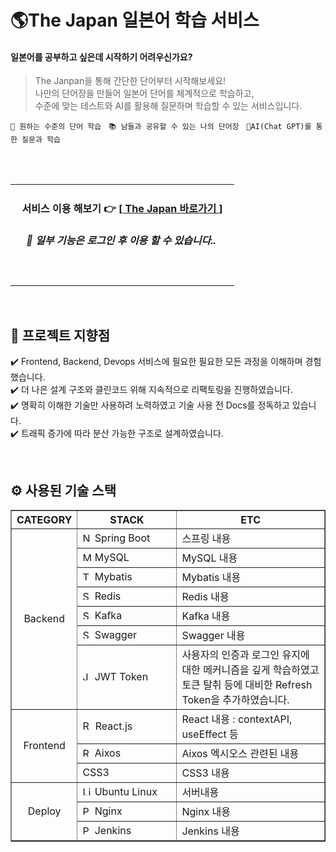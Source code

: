 # 🌎The Japan 일본어 학습 서비스

   <h4>
      일본어를 공부하고 싶은데 시작하기 어려우신가요?<br/>
   </h4>

<blockquote>
   <p>
    The Janpan을 통해 간단한 단어부터 시작해보세요!<br/>
    나만의 단어장을 만들어 일본어 단어를 체계적으로 학습하고,<br/> 
    수준에 맞는 테스트와 AI를 활용해 질문하며 학습할 수 있는 서비스입니다. 
   </p>
</blockquote>

`📖 원하는 수준의 단어 학습` &nbsp; `📚 남들과 공유할 수 있는 나의 단어장` &nbsp; `🤖AI(Chat GPT)를 통한 질문과 학습`

<br/><br/>
<div align="center">
   <table>
      <td align="center">
         <h4>서비스 이용 해보기 👉 <a href="https://lg.thejapan.today/"> [ The Japan 바로가기 ] </a></h4>
         <h6>
            <em>
               <strong>
                  &nbsp;&nbsp;&nbsp;
                  📢 일부 기능은 로그인 후 이용 할 수 있습니다..
                  &nbsp;&nbsp;&nbsp;&nbsp;
               </strong>
            </em>
         </h6>
         <br/>
      </td>
   </table>
</div>

<br/>

## 🚀 프로젝트 지향점

✔️ Frontend, Backend, Devops 서비스에 필요한 필요한 모든 과정을 이해하며 경험했습니다.<br/>
✔️ 더 나은 설계 구조와 클린코드 위해 지속적으로 리팩토링을 진행하였습니다.<br/>
✔️ 명확히 이해한 기술만 사용하려 노력하였고 기술 사용 전 Docs를 정독하고 있습니다.<br/>
✔️ 트래픽 증가에 따라 분산 가능한 구조로 설계하였습니다.<br/>

<br/>

## ⚙ 사용된 기술 스택

<table border="1">
   <th align="center">CATEGORY</th>
   <th align="center" width="142px">STACK</th>
   <th align="center">ETC</th>

   <tr>
      <td rowspan="7" align="center">Backend</td>
      <td><img src="https://github.com/zeriong/zete-zustand-reactQuery/assets/115396103/5e6ec340-688e-44aa-8a55-27ec80f19eff" width="15px" alt="Nest.js"/> Spring Boot</td>
      <td>스프링 내용</td>
   </tr>
   <tr>
      <td><img src="https://github.com/zeriong/zete-zustand-reactQuery/assets/115396103/aa3db068-991b-4e2e-b428-677e10379b03" width="15px" alt="MariaDB"/> MySQL</td>
      <td>MySQL 내용</td>
   </tr>
   <tr>
      <td><img src="https://github.com/zeriong/zete-zustand-reactQuery/assets/115396103/ec542cc0-63d1-4432-9a8f-032598b7ee6e" width="15px" alt="TypeORM"/> Mybatis</td>
      <td>Mybatis 내용</td>
   </tr>
   <tr>
      <td><img src="https://github.com/zeriong/zete-zustand-reactQuery/assets/115396103/9f28e99e-f4c2-4305-96d9-182e49e3da7b" width="15px" alt="Swagger"/> Redis</td>
      <td>Redis 내용</td>
   </tr>
   <tr>
      <td><img src="https://github.com/zeriong/zete-zustand-reactQuery/assets/115396103/9f28e99e-f4c2-4305-96d9-182e49e3da7b" width="15px" alt="Swagger"/> Kafka</td>
      <td>Kafka 내용</td>
   </tr>
   <tr>
      <td><img src="https://github.com/zeriong/zete-zustand-reactQuery/assets/115396103/9f28e99e-f4c2-4305-96d9-182e49e3da7b" width="15px" alt="Swagger"/> Swagger</td>
      <td>Swagger 내용</td>
   </tr>
   <tr>
      <td><img src="https://github.com/zeriong/zete-zustand-reactQuery/assets/115396103/6b103b83-6ef2-4482-8d33-c968a5f56514" width="15px" alt="JWT Token"/> JWT Token</td>
      <td>사용자의 인증과 로그인 유지에 대한 메커니즘을 깊게 학습하였고 토큰 탈취 등에 대비한 Refresh Token을 추가하였습니다.</td>
   </tr>

   <tr>
      <td rowspan="3" align="center">Frontend</td>
      <td><img src="https://github.com/zeriong/zete-zustand-reactQuery/assets/115396103/5e468952-9d18-4907-9974-472f0fc1d22b" width="16px" alt="React.js"/> React.js</td>
      <td>React 내용 : contextAPI, useEffect 등 </td>
   </tr>
   <tr>
      <td><img src="https://github.com/zeriong/zete-zustand-reactQuery/assets/115396103/48b71137-07cc-4f18-97a6-b7c838b96c82" width="15px" alt="ReactQuery"/> Aixos</td>
      <td>Aixos 엑시오스 관련된 내용 </td>
   </tr>
   <tr>
      <td>CSS3</td>
      <td>CSS3 내용</td>
   </tr>
   
   <tr>
      <td rowspan="3" align="center">Deploy</td>
      <td><img src="https://github.com/zeriong/zete-zustand-reactQuery/assets/115396103/0cc31e0f-388a-4daa-9fdf-fceb5a7b17ee" width="15px" alt="Linux Ubuntu"/> Ubuntu Linux</td>
      <td>서버내용</td>
   </tr>
   <tr>
      <td><img src="https://github.com/zeriong/zete-zustand-reactQuery/assets/115396103/f773a975-2996-4cd7-a952-99c0932887be" width="15px" alt="PM2"> Nginx</td>
      <td>Nginx 내용</td>
   </tr>
   <tr>
      <td><img src="https://github.com/zeriong/zete-zustand-reactQuery/assets/115396103/f773a975-2996-4cd7-a952-99c0932887be" width="15px" alt="PM2"> Jenkins</td>
      <td>Jenkins 내용</td>
   </tr>
</table>

<br/>

